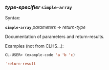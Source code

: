 ### <em>type-specifier</em> <strong>`simple-array`</strong>

Syntax:

<strong>`simple-array`</strong> <em>parameters</em> => <em>return-type</em>

Documentation of parameters and return-results.

Examples (not from CLHS...):

```lisp
CL-USER> (example-code 'a 'b 'c)

'return-result
```
